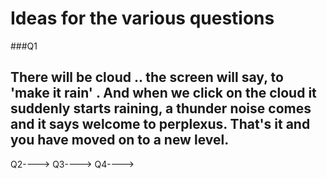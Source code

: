 # Ideas for the various questions

###Q1

There will be cloud .. the screen will say, to 'make it rain' . And when we click on the cloud it suddenly starts raining,
a thunder noise comes and it says welcome to perplexus. That's it and you have moved on to a new level.
-----
Q2---->
Q3---->
Q4---->
